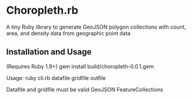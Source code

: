 # Choropleth.rb

A tiny Ruby library to generate GeoJSON polygon collections with count, area, and density data from geographic point data

## Installation and Usage

(Requires Ruby 1.9+)
gem install build/choropleth-0.0.1.gem

Usage: ruby cli.rb datafile gridfile outfile

Datafile and gridfile must be valid GeoJSON FeatureCollections
